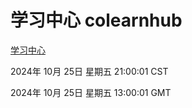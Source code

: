 # 学习中心 colearnhub
[学习中心](http://219.139.199.238:56308/colearnhub/)

2024年 10月 25日 星期五 21:00:01 CST

2024年 10月 25日 星期五 13:00:01 GMT
